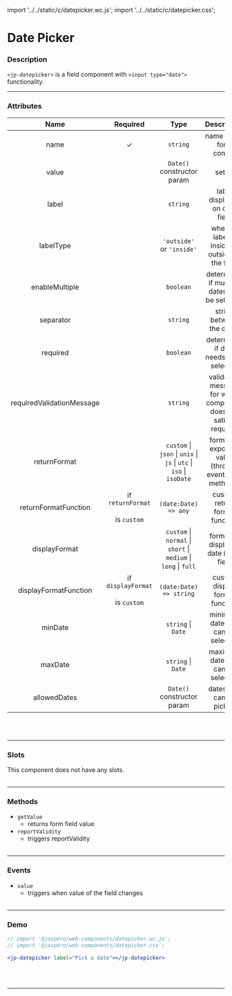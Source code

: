 import '../../static/c/datepicker.wc.js';
import '../../static/c/datepicker.css';

# Date Picker

### Description

`<jp-datepicker>` is a field component with `<input type="date">` functionality.
****

### Attributes

|         **Name**          |               **Required**               |                              **Type**                               |                         **Description**                         |
| :-----------------------: | :--------------------------------------: | :-----------------------------------------------------------------: | :-------------------------------------------------------------: |
|           name            |                    ✓                     |                              `string`                               |                    name of the form control                     |
|           value           |                                          |                     `Date()` constructor param                      |                             setter                              |
|           label           |                                          |                              `string`                               |                  label displayed on date field                  |
|         labelType         |                                          |                      `'outside'` or `'inside'`                      |         whether label is inside or outside of the field         |
|    enableMultiple         |                                          |                              `boolean`                              |             determines if multiple dates can be selected                    |
|         separator         |                                          |                              `string`                               |                    string between the dates                     |
|         required          |                                          |                              `boolean`                              |             determines if date needs to be selected             |
| requiredValidationMessage |                                          |                              `string`                               | validation message for when component does not satisfy required |
|       returnFormat        |                                          | `custom` \| `json` \| `unix` \| `js` \| `utc` \| `iso` \| `isoDate` |      format of exposing value (through events and methods)      |
|   returnFormatFunction    | if `returnFormat` <br></br> is `custom`  |                        `(date:Date) => any`                         |                  custom return format function                  |
|       displayFormat       |                                          |   `custom` \| `normal` \| `short` \| `medium` \| `long` \| `full`   |              format of displayed date in the field              |
|   displayFormatFunction   | if `displayFormat` <br></br> is `custom` |                       `(date:Date) => string`                       |                 custom display format function                  |
|         minDate           |                                          |                              `string` \| `Date`                           |                    minimum date that can be selected                  |
|         maxDate           |                                          |                              `string` \| `Date`                         |                    maximum date that can be selected                   |
|      allowedDates         |                                          |                     `Date()` constructor param                      |                    dates that can be picked                     |
<br></br>
****

### Slots

This component does not have any slots.
<br></br>
****

### Methods

- `getValue`
  - returns form field value
- `reportValidity`
  - triggers reportValidity
<br></br>
****

### Events

- `value`
  - triggers when value of the field changes
<br></br>
****

### Demo

```jsx live
// import '@jaspero/web-components/datepicker.wc.js';
// import '@jaspero/web-components/datepicker.css';

<jp-datepicker label="Pick a date"></jp-datepicker>
```
<br></br>
****